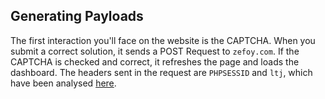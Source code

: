 Generating Payloads 
---
The first interaction you'll face on the website is the CAPTCHA. When you submit a correct solution, it sends a POST Request to `zefoy.com`. If the CAPTCHA is checked and correct, it refreshes the page and loads the dashboard.
The headers sent in the request are `PHPSESSID` and `ltj`, which have been analysed [here](https://github.com/AdamBankz/zefoy-reversed/blob/main/Signing%20Requests/README.md).



